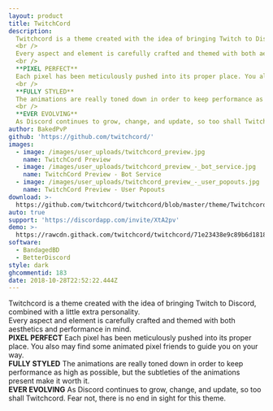 ```yaml
---
layout: product
title: TwitchCord
description:
  Twitchcord is a theme created with the idea of bringing Twitch to Discord, combined with a little extra personality.
  <br />
  Every aspect and element is carefully crafted and themed with both aesthetics and performance in mind.
  <br />
  **PIXEL PERFECT**
  Each pixel has been meticulously pushed into its proper place. You also may find some animated pixel friends to guide you on your way.
  <br />
  **FULLY STYLED**
  The animations are really toned down in order to keep performance as high as possible, but the subtleties of the animations present make it worth it.
  <br />
  **EVER EVOLVING**
  As Discord continues to grow, change, and update, so too shall Twitchcord. Fear not, there is no end in sight for this theme.
author: BakedPvP
github: 'https://github.com/twitchcord/'
images:
  - image: /images/user_uploads/twitchcord_preview.jpg
    name: TwitchCord Preview
  - image: /images/user_uploads/twitchcord_preview_-_bot_service.jpg
    name: TwitchCord Preview - Bot Service
  - image: /images/user_uploads/twitchcord_preview_-_user_popouts.jpg
    name: TwitchCord Preview - User Popouts
download: >-
  https://github.com/twitchcord/twitchcord/blob/master/theme/Twitchcord.theme.css
auto: true
support: 'https://discordapp.com/invite/XtA2pv'
demo: >-
  https://rawcdn.githack.com/twitchcord/twitchcord/71e23438e9c89b6d1818e047ee2c2dcb7f768922/theme/Twitchcord.theme.css
software:
  - BandagedBD
  - BetterDiscord
style: dark
ghcommentid: 183
date: 2018-10-28T22:52:22.444Z
---
```

Twitchcord is a theme created with the idea of bringing Twitch to Discord, combined with a little extra personality.
  <br />
  Every aspect and element is carefully crafted and themed with both aesthetics and performance in mind.
  <br />
  **PIXEL PERFECT**
  Each pixel has been meticulously pushed into its proper place. You also may find some animated pixel friends to guide you on your way.
  <br />
  **FULLY STYLED**
  The animations are really toned down in order to keep performance as high as possible, but the subtleties of the animations present make it worth it.
  <br />
  **EVER EVOLVING**
  As Discord continues to grow, change, and update, so too shall Twitchcord. Fear not, there is no end in sight for this theme.